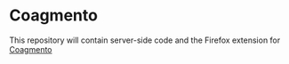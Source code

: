 Coagmento
=========

This repository will contain server-side code and the Firefox extension for [Coagmento](http://coagmento.org/)